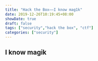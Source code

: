 ```yaml
---
title: "Hack the Box——I know mag1k"
date: 2019-12-26T10:19:45+08:00
showDate: true
draft: false
tags: ["security","hack the box", "ctf"]
categories: ["security"]
---
```



## I know magik